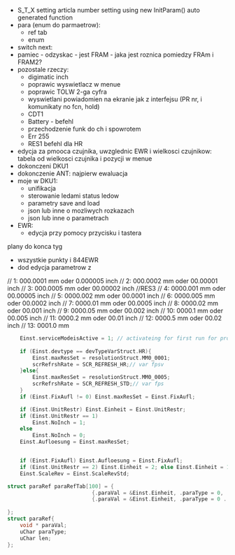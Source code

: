- S_T_X setting articla number setting using new InitParam() auto generated function
- para (enum do parmaetrow):
	- ref tab
	- enum
- switch
next:
- pamiec - odzyskac - jest FRAM - jaka jest roznica pomiedzy FRAm i FRAM2?
- pozostale rzeczy:
	- digimatic inch
	- poprawic wyswietlacz w menue
	- poprawic TOLW 2-ga cyfra
	- wyswietlani powiadomien na ekranie jak z interfejsu (PR nr, i komunikaty no fcn, hold)
	- CDT1
	- Battery - befehl
	- przechodzenie funk do ch i spowrotem
	- Err 255
	- RES1 befehl dla HR
- edycja za pmooca czujnika, uwzglednic EWR i wielkosci czujnikow: tabela od wielkosci czujnika i pozycji w menue
- dokonczeni DKU1
- dokonczenie ANT: najpierw ewaluacja 
- moje w DKU1:
	- unifikacja
	- sterowanie ledami status ledow
	- parametry save and load
	- json lub inne o mozliwych  rozkazach
	- json lub inne o parametrach
- EWR:
	- edycja przy pomocy przycisku  i tastera




plany do konca tyg
- wszystkie punkty i 844EWR
- dod edycja parametrow z


//     1: 000.0001 mm  oder  0.000005 inch
//     2: 000.0002 mm  oder  00.00001 inch
//     3: 000.0005 mm  oder  00.00002 inch //RES3
//     4: 0000.001 mm  oder  00.00005 inch
//     5: 0000.002 mm  oder  00.0001  inch
//     6: 0000.005 mm  oder  00.0002  inch
//     7: 0000.01  mm  oder  00.0005  inch
//     8: 0000.02  mm  oder  00.001   inch
//     9: 0000.05  mm  oder  00.002   inch
//    10: 0000.1   mm  oder  00.005   inch
//    11: 0000.2   mm  oder  00.01    inch
//    12: 0000.5   mm  oder  00.02    inch
//    13: 0001.0   mm


```c
	Einst.serviceModeisActive = 1; // activateing for first run for production
	
	if (Einst.devtype == devTypeVarStruct.HR){
		Einst.maxResSet = resolutionStruct.MM0_0001;
		scrRefrshRate = SCR_REFRESH_HR;// var fpsv
	}else{
		Einst.maxResSet = resolutionStruct.MM0_0005;
		scrRefrshRate = SCR_REFRESH_STD;// var fps
	}
	if (Einst.FixAufl != 0) Einst.maxResSet = Einst.FixAufl;

	if (Einst.UnitRestr) Einst.Einheit = Einst.UnitRestr;
	if (Einst.UnitRestr == 1)
		Einst.NoInch = 1;
	else
		Einst.NoInch = 0;
	Einst.Aufloesung = Einst.maxResSet;


	if (Einst.FixAufl) Einst.Aufloesung = Einst.FixAufl;
	if (Einst.UnitRestr == 2) Einst.Einheit = 2; else Einst.Einheit = 1;
	Einst.ScaleRev = Einst.ScaleRevStd;
```


```c
struct paraRef paraRefTab[100] = {
                           {.paraVal = &Einst.Einheit, .paraType = 0, .len = 1},
                           {.paraVal = &Einst.Einheit, .paraType = 0 . len = 1},
                           
};
struct paraRef{
    void * paraVal;
    uChar paraType;
    uChar len;
};
```